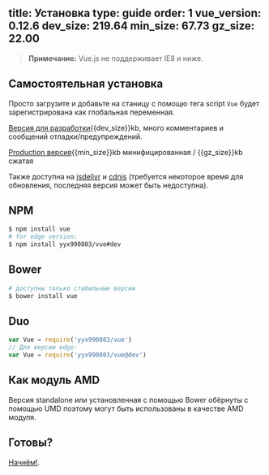 title: Установка
type: guide
order: 1
vue_version: 0.12.6
dev_size: 219.64
min_size: 67.73
gz_size: 22.00
---

> **Примечание:** Vue.js не поддерживает IE8 и ниже.

## Самостоятельная установка

Просто загрузите и добавьте на станицу с помощю тега script `Vue` будет зарегистрирована как глобальная переменная.

<div id="downloads">
<a class="button" href="https://raw.github.com/yyx990803/vue/{{vue_version}}/dist/vue.js" download>Версия для разработки</a><span class="light info">{{dev_size}}kb, много комментариев и сообщений отладки/предупреждений.</span>

<a class="button" href="https://raw.github.com/yyx990803/vue/{{vue_version}}/dist/vue.min.js" download>Production версия</a><span class="light info">{{min_size}}kb минифицированная / {{gz_size}}kb сжатая</span>
</div>

Также доступна на [jsdelivr](//cdn.jsdelivr.net/vue/{{vue_version}}/vue.min.js) и [cdnjs](//cdnjs.cloudflare.com/ajax/libs/vue/{{vue_version}}/vue.min.js) (требуется некоторое время для обновления, последняя версия может быть недоступна).

## NPM

``` bash
$ npm install vue
# for edge version:
$ npm install yyx990803/vue#dev
```

## Bower

``` bash
# доступны только стабильные версии
$ bower install vue
```

## Duo

```js
var Vue = require('yyx990803/vue')
// Для версии edge:
var Vue = require('yyx990803/vue@dev')
```

## Как модуль AMD 

Версия standalone или установленная с помощью Bower обёрнуты с помощью UMD поэтому могут быть использованы в качестве AMD модуля.

## Готовы?

[Начнём!](/guide/).

